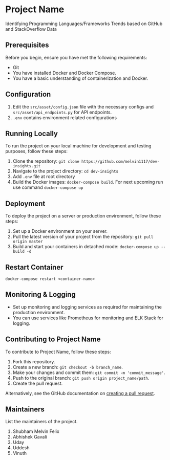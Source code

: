 # Project Name

Identifying Programming Languages/Frameworks Trends based on GitHub and StackOverflow Data

## Prerequisites

Before you begin, ensure you have met the following requirements:
* Git
* You have installed Docker and Docker Compose.
* You have a basic understanding of containerization and Docker.

## Configuration

1. Edit the `src/asset/config.json` file with the necessary configs and `src/asset/api_endpoints.py` for API endpoints.
2. `.env` contains environment related configurations

## Running Locally

To run the project on your local machine for development and testing purposes, follow these steps:

1. Clone the repository: 
```git clone https://github.com/melvin1117/dev-insights.git```
2. Navigate to the project directory: `cd dev-insights`
3. Add `.env` file at root directory
4. Build the Docker images:
`docker-compose build`. For next upcoming run use command `docker-compose up`


## Deployment

To deploy the project on a server or production environment, follow these steps:

1. Set up a Docker environment on your server.
2. Pull the latest version of your project from the repository:
`git pull origin master`
3. Build and start your containers in detached mode:
`docker-compose up --build -d`

## Restart Container

`docker-compose restart <container-name>`

## Monitoring & Logging

* Set up monitoring and logging services as required for maintaining the production environment.
* You can use services like Prometheus for monitoring and ELK Stack for logging.

## Contributing to Project Name

To contribute to Project Name, follow these steps:

1. Fork this repository.
2. Create a new branch: `git checkout -b branch_name`.
3. Make your changes and commit them: `git commit -m 'commit_message'`.
4. Push to the original branch: `git push origin project_name/path`.
5. Create the pull request.

Alternatively, see the GitHub documentation on [creating a pull request](https://docs.github.com/en/github/collaborating-with-issues-and-pull-requests/creating-a-pull-request).

## Maintainers

List the maintainers of the project.
1. Shubham Melvin Felix
2. Abhishek Gavali
3. Uday 
4. Uddesh
5. Vinuth